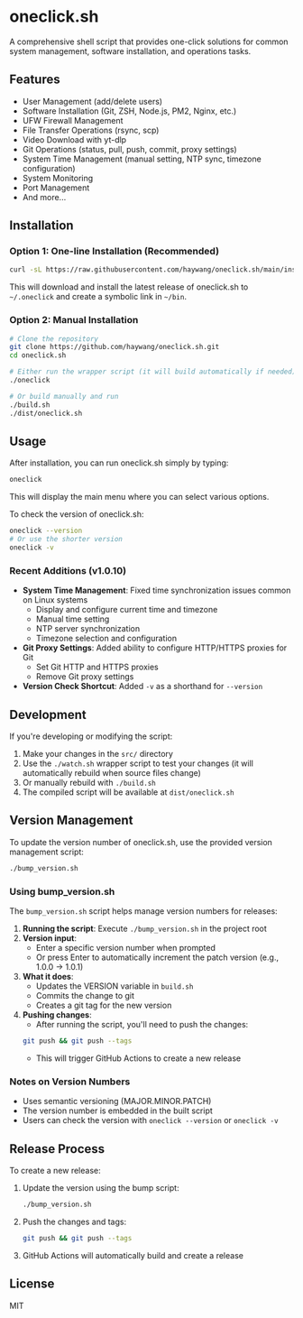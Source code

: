 # oneclick.sh

A comprehensive shell script that provides one-click solutions for common system management, software installation, and operations tasks.

## Features

- User Management (add/delete users)
- Software Installation (Git, ZSH, Node.js, PM2, Nginx, etc.)
- UFW Firewall Management
- File Transfer Operations (rsync, scp)
- Video Download with yt-dlp
- Git Operations (status, pull, push, commit, proxy settings)
- System Time Management (manual setting, NTP sync, timezone configuration)
- System Monitoring
- Port Management
- And more...

## Installation

### Option 1: One-line Installation (Recommended)

```bash
curl -sL https://raw.githubusercontent.com/haywang/oneclick.sh/main/install.sh | bash
```

This will download and install the latest release of oneclick.sh to `~/.oneclick` and create a symbolic link in `~/bin`.

### Option 2: Manual Installation

```bash
# Clone the repository
git clone https://github.com/haywang/oneclick.sh.git
cd oneclick.sh

# Either run the wrapper script (it will build automatically if needed)
./oneclick

# Or build manually and run
./build.sh
./dist/oneclick.sh
```

## Usage

After installation, you can run oneclick.sh simply by typing:

```bash
oneclick
```

This will display the main menu where you can select various options.

To check the version of oneclick.sh:

```bash
oneclick --version
# Or use the shorter version
oneclick -v
```

### Recent Additions (v1.0.10)

- **System Time Management**: Fixed time synchronization issues common on Linux systems
  - Display and configure current time and timezone
  - Manual time setting
  - NTP server synchronization
  - Timezone selection and configuration
- **Git Proxy Settings**: Added ability to configure HTTP/HTTPS proxies for Git
  - Set Git HTTP and HTTPS proxies
  - Remove Git proxy settings
- **Version Check Shortcut**: Added `-v` as a shorthand for `--version`

## Development

If you're developing or modifying the script:

1. Make your changes in the `src/` directory
2. Use the `./watch.sh` wrapper script to test your changes (it will automatically rebuild when source files change)
3. Or manually rebuild with `./build.sh`
4. The compiled script will be available at `dist/oneclick.sh`

## Version Management

To update the version number of oneclick.sh, use the provided version management script:

```bash
./bump_version.sh
```

### Using bump_version.sh

The `bump_version.sh` script helps manage version numbers for releases:

1. **Running the script**: Execute `./bump_version.sh` in the project root
2. **Version input**:
   - Enter a specific version number when prompted
   - Or press Enter to automatically increment the patch version (e.g., 1.0.0 → 1.0.1)
3. **What it does**:
   - Updates the VERSION variable in `build.sh`
   - Commits the change to git
   - Creates a git tag for the new version
4. **Pushing changes**:
   - After running the script, you'll need to push the changes:
   ```bash
   git push && git push --tags
   ```
   - This will trigger GitHub Actions to create a new release

### Notes on Version Numbers

- Uses semantic versioning (MAJOR.MINOR.PATCH)
- The version number is embedded in the built script
- Users can check the version with `oneclick --version` or `oneclick -v`

## Release Process

To create a new release:

1. Update the version using the bump script:
   ```bash
   ./bump_version.sh
   ```
2. Push the changes and tags:
   ```bash
   git push && git push --tags
   ```
3. GitHub Actions will automatically build and create a release

## License

MIT

